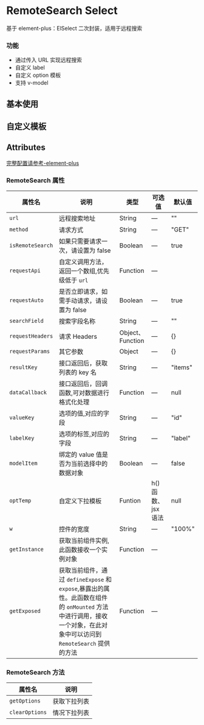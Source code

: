 # RemoteSearch Select

基于 element-plus：ElSelect 二次封装，适用于远程搜索

### 功能

- 通过传入 URL 实现远程搜索
- 自定义 label
- 自定义 option 模板
- 支持 v-model

## 基本使用

<demo src="./basic.vue"></demo>

## 自定义模板

<demo src="./customTemp.vue"></demo>

## Attributes

[完整配置请参考-element-plus](https://element-plus.org/zh-CN/component/table.html)

### RemoteSearch 属性

| 属性名           | 说明                                                                                                                                                                | 类型             | 可选值             | 默认值  |
| ---------------- | ------------------------------------------------------------------------------------------------------------------------------------------------------------------- | ---------------- | ------------------ | ------- |
| `url`            | 远程搜索地址                                                                                                                                                        | String           | —                  | ""      |
| `method`         | 请求方式                                                                                                                                                            | String           | —                  | "GET"   |
| `isRemoteSearch` | 如果只需要请求一次，请设置为 false                                                                                                                                  | Boolean          | —                  | true    |
| `requestApi`     | 自定义调用方法，返回一个数组,优先级低于 `url`                                                                                                                       | Function         | —                  |         |
| `requestAuto`    | 是否立即请求，如需手动请求，请设置为 false                                                                                                                          | Boolean          | —                  | true    |
| `searchField`    | 搜索字段名称                                                                                                                                                        | String           | —                  | ""      |
| `requestHeaders` | 请求 Headers                                                                                                                                                        | Object、Function | —                  | {}      |
| `requestParams`  | 其它参数                                                                                                                                                            | Object           | —                  | {}      |
| `resultKey`      | 接口返回后，获取列表的 key 名                                                                                                                                       | String           | —                  | "items" |
| `dataCallback`   | 接口返回后，回调函数,可对数据进行格式化处理                                                                                                                         | Function         | —                  | null    |
| `valueKey`       | 选项的值,对应的字段                                                                                                                                                 | String           | —                  | "id"    |
| `labelKey`       | 选项的标签,对应的字段                                                                                                                                               | String           | —                  | "label" |
| `modelItem`      | 绑定的 value 值是否为当前选择中的数据对象                                                                                                                           | Boolean          | —                  | false   |
| `optTemp`        | 自定义下拉模板                                                                                                                                                      | Funtion          | h() 函数、jsx 语法 | null    |
| `w`              | 控件的宽度                                                                                                                                                          | String           | —                  | "100%"  |
| `getInstance`    | 获取当前组件实例,此函数接收一个实例对象                                                                                                                             | Function         | —                  |         |
| `getExposed`     | 获取当前组件，通过 `defineExpose` 和 `expose`,暴露出的属性。此函数在组件的 `onMounted` 方法中进行调用，接收一个对象，在此对象中可以访问到 `RemoteSearch` 提供的方法 | Function         | —                  |         |

### RemoteSearch 方法

| 属性名         | 说明         |
| -------------- | ------------ |
| `getOptions`   | 获取下拉列表 |
| `clearOptions` | 情况下拉列表 |
